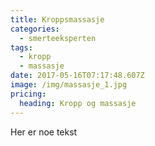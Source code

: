 ```yaml
---
title: Kroppsmassasje
categories:
  - smerteeksperten
tags:
  - kropp
  - massasje
date: 2017-05-16T07:17:48.607Z
image: /img/massasje_1.jpg
pricing:
  heading: Kropp og massasje
---
```

Her er noe tekst

